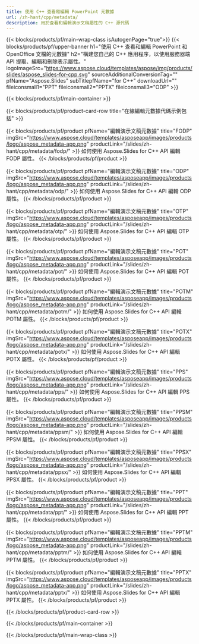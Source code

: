 ```yaml
---
title: 使用 C++ 查看和編輯 PowerPoint 元數據
url: /zh-hant/cpp/metadata/
description: 用於查看和編輯演示文稿屬性的 C++ 源代碼
---
```


{{< blocks/products/pf/main-wrap-class isAutogenPage="true">}}
{{< blocks/products/pf/upper-banner h1="使用 C++ 查看和編輯 PowerPoint 和 OpenOffice 文檔的元數據" h2="構建您自己的 C++ 應用程序，以使用服務器端 API 提取、編輯和刪除表示屬性。" logoImageSrc="https://www.aspose.cloud/templates/aspose/img/products/slides/aspose_slides-for-cpp.svg" sourceAdditionalConversionTag="" pfName="Aspose.Slides" subTitlepfName="for C++" downloadUrl="" fileiconsmall1="PPT" fileiconsmall2="PPTX" fileiconsmall3="ODP" >}}

{{< blocks/products/pf/main-container >}}

{{< blocks/products/pf/product-card-row title="在線編輯元數據代碼示例包括" >}}

{{< blocks/products/pf/product pfName="編輯演示文稿元數據" title="FODP" imgSrc="https://www.aspose.cloud/templates/asposeapp/images/products/logo/aspose_metadata-app.png" productLink="/slides/zh-hant/cpp/metadata/fodp/" >}}
如何使用 Aspose.Slides for C++ API 編輯 FODP 屬性。
{{< /blocks/products/pf/product >}}

{{< blocks/products/pf/product pfName="編輯演示文稿元數據" title="ODP" imgSrc="https://www.aspose.cloud/templates/asposeapp/images/products/logo/aspose_metadata-app.png" productLink="/slides/zh-hant/cpp/metadata/odp/" >}}
如何使用 Aspose.Slides for C++ API 編輯 ODP 屬性。
{{< /blocks/products/pf/product >}}

{{< blocks/products/pf/product pfName="編輯演示文稿元數據" title="OTP" imgSrc="https://www.aspose.cloud/templates/asposeapp/images/products/logo/aspose_metadata-app.png" productLink="/slides/zh-hant/cpp/metadata/otp/" >}}
如何使用 Aspose.Slides for C++ API 編輯 OTP 屬性。
{{< /blocks/products/pf/product >}}

{{< blocks/products/pf/product pfName="編輯演示文稿元數據" title="POT" imgSrc="https://www.aspose.cloud/templates/asposeapp/images/products/logo/aspose_metadata-app.png" productLink="/slides/zh-hant/cpp/metadata/pot/" >}}
如何使用 Aspose.Slides for C++ API 編輯 POT 屬性。
{{< /blocks/products/pf/product >}}

{{< blocks/products/pf/product pfName="編輯演示文稿元數據" title="POTM" imgSrc="https://www.aspose.cloud/templates/asposeapp/images/products/logo/aspose_metadata-app.png" productLink="/slides/zh-hant/cpp/metadata/potm/" >}}
如何使用 Aspose.Slides for C++ API 編輯 POTM 屬性。
{{< /blocks/products/pf/product >}}

{{< blocks/products/pf/product pfName="編輯演示文稿元數據" title="POTX" imgSrc="https://www.aspose.cloud/templates/asposeapp/images/products/logo/aspose_metadata-app.png" productLink="/slides/zh-hant/cpp/metadata/potx/" >}}
如何使用 Aspose.Slides for C++ API 編輯 POTX 屬性。
{{< /blocks/products/pf/product >}}

{{< blocks/products/pf/product pfName="編輯演示文稿元數據" title="PPS" imgSrc="https://www.aspose.cloud/templates/asposeapp/images/products/logo/aspose_metadata-app.png" productLink="/slides/zh-hant/cpp/metadata/pps/" >}}
如何使用 Aspose.Slides for C++ API 編輯 PPS 屬性。
{{< /blocks/products/pf/product >}}

{{< blocks/products/pf/product pfName="編輯演示文稿元數據" title="PPSM" imgSrc="https://www.aspose.cloud/templates/asposeapp/images/products/logo/aspose_metadata-app.png" productLink="/slides/zh-hant/cpp/metadata/ppsm/" >}}
如何使用 Aspose.Slides for C++ API 編輯 PPSM 屬性。
{{< /blocks/products/pf/product >}}

{{< blocks/products/pf/product pfName="編輯演示文稿元數據" title="PPSX" imgSrc="https://www.aspose.cloud/templates/asposeapp/images/products/logo/aspose_metadata-app.png" productLink="/slides/zh-hant/cpp/metadata/ppsx/" >}}
如何使用 Aspose.Slides for C++ API 編輯 PPSX 屬性。
{{< /blocks/products/pf/product >}}

{{< blocks/products/pf/product pfName="編輯演示文稿元數據" title="PPT" imgSrc="https://www.aspose.cloud/templates/asposeapp/images/products/logo/aspose_metadata-app.png" productLink="/slides/zh-hant/cpp/metadata/ppt/" >}}
如何使用 Aspose.Slides for C++ API 編輯 PPT 屬性。
{{< /blocks/products/pf/product >}}

{{< blocks/products/pf/product pfName="編輯演示文稿元數據" title="PPTM" imgSrc="https://www.aspose.cloud/templates/asposeapp/images/products/logo/aspose_metadata-app.png" productLink="/slides/zh-hant/cpp/metadata/pptm/" >}}
如何使用 Aspose.Slides for C++ API 編輯 PPTM 屬性。
{{< /blocks/products/pf/product >}}

{{< blocks/products/pf/product pfName="編輯演示文稿元數據" title="PPTX" imgSrc="https://www.aspose.cloud/templates/asposeapp/images/products/logo/aspose_metadata-app.png" productLink="/slides/zh-hant/cpp/metadata/pptx/" >}}
如何使用 Aspose.Slides for C++ API 編輯 PPTX 屬性。
{{< /blocks/products/pf/product >}}



{{< /blocks/products/pf/product-card-row >}}

{{< /blocks/products/pf/main-container >}}
    
{{< /blocks/products/pf/main-wrap-class >}}
